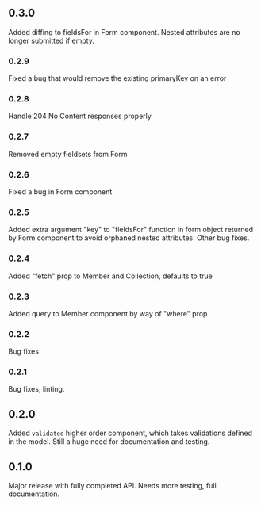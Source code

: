 ## 0.3.0
Added diffing to fieldsFor in Form component. Nested attributes are no longer submitted if empty.
### 0.2.9
Fixed a bug that would remove the existing primaryKey on an error
### 0.2.8
Handle 204 No Content responses properly
### 0.2.7
Removed empty fieldsets from Form
### 0.2.6
Fixed a bug in Form component
### 0.2.5
Added extra argument "key" to "fieldsFor" function in form object returned by
Form component to avoid orphaned nested attributes. Other bug fixes.
### 0.2.4
Added "fetch" prop to Member and Collection, defaults to true
### 0.2.3
Added query to Member component by way of "where" prop
### 0.2.2
Bug fixes
### 0.2.1
Bug fixes, linting.
## 0.2.0
Added `validated` higher order component, which takes validations defined in
the model. Still a huge need for documentation and testing.
## 0.1.0
Major release with fully completed API. Needs more testing, full documentation.

